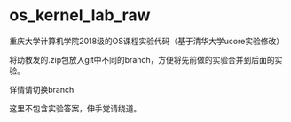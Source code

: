 # os_kernel_lab_raw
重庆大学计算机学院2018级的OS课程实验代码（基于清华大学ucore实验修改）

将助教发的.zip包放入git中不同的branch，方便将先前做的实验合并到后面的实验。

详情请切换branch

这里不包含实验答案，伸手党请绕道。
